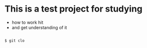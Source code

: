 # This is a test project for studying

+ how to work hit
+ and get understanding of it

```bash

$ git clo
